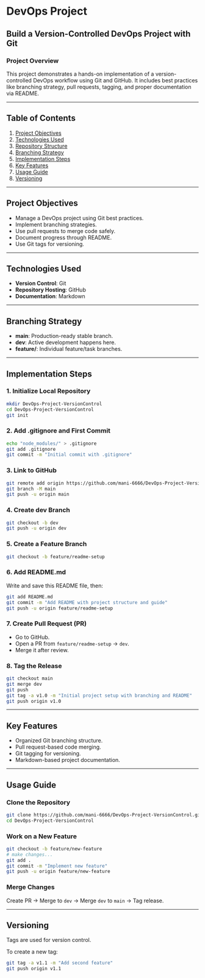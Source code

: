 
# DevOps Project

## Build a Version-Controlled DevOps Project with Git

### Project Overview
This project demonstrates a hands-on implementation of a version-controlled DevOps workflow using Git and GitHub. It includes best practices like branching strategy, pull requests, tagging, and proper documentation via README.

---

## Table of Contents
1. [Project Objectives](#project-objectives)
2. [Technologies Used](#technologies-used)
3. [Repository Structure](#repository-structure)
4. [Branching Strategy](#branching-strategy)
5. [Implementation Steps](#implementation-steps)
6. [Key Features](#key-features)
7. [Usage Guide](#usage-guide)
8. [Versioning](#versioning)

---

## Project Objectives
- Manage a DevOps project using Git best practices.
- Implement branching strategies.
- Use pull requests to merge code safely.
- Document progress through README.
- Use Git tags for versioning.

---

## Technologies Used
- **Version Control**: Git
- **Repository Hosting**: GitHub
- **Documentation**: Markdown

---

## Branching Strategy
- **main**: Production-ready stable branch.
- **dev**: Active development happens here.
- **feature/**: Individual feature/task branches.

---

## Implementation Steps

### 1. Initialize Local Repository
```bash
mkdir DevOps-Project-VersionControl
cd DevOps-Project-VersionControl
git init
```

### 2. Add .gitignore and First Commit
```bash
echo "node_modules/" > .gitignore
git add .gitignore
git commit -m "Initial commit with .gitignore"
```

### 3. Link to GitHub
```bash
git remote add origin https://github.com/mani-6666/DevOps-Project-VersionControl.git
git branch -M main
git push -u origin main
```

### 4. Create dev Branch
```bash
git checkout -b dev
git push -u origin dev
```

### 5. Create a Feature Branch
```bash
git checkout -b feature/readme-setup
```

### 6. Add README.md
Write and save this README file, then:
```bash
git add README.md
git commit -m "Add README with project structure and guide"
git push -u origin feature/readme-setup
```

### 7. Create Pull Request (PR)
- Go to GitHub.
- Open a PR from `feature/readme-setup` → `dev`.
- Merge it after review.

### 8. Tag the Release
```bash
git checkout main
git merge dev
git push
git tag -a v1.0 -m "Initial project setup with branching and README"
git push origin v1.0
```

---

## Key Features
- Organized Git branching structure.
- Pull request-based code merging.
- Git tagging for versioning.
- Markdown-based project documentation.

---

## Usage Guide

### Clone the Repository
```bash
git clone https://github.com/mani-6666/DevOps-Project-VersionControl.git
cd DevOps-Project-VersionControl
```

### Work on a New Feature
```bash
git checkout -b feature/new-feature
# make changes...
git add .
git commit -m "Implement new feature"
git push -u origin feature/new-feature
```

### Merge Changes
Create PR → Merge to `dev` → Merge `dev` to `main` → Tag release.

---

## Versioning
Tags are used for version control.

To create a new tag:
```bash
git tag -a v1.1 -m "Add second feature"
git push origin v1.1
```
